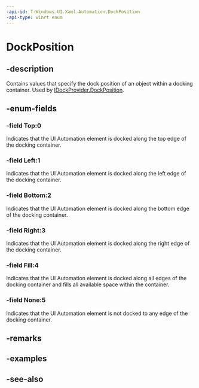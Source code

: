 ```yaml
---
-api-id: T:Windows.UI.Xaml.Automation.DockPosition
-api-type: winrt enum
---
```


<!-- Enumeration syntax
public enum Windows.UI.Xaml.Automation.DockPosition : int
-->

# DockPosition

## -description
Contains values that specify the dock position of an object within a docking container. Used by [IDockProvider.DockPosition](../windows.ui.xaml.automation.provider/idockprovider_dockposition.md).



## -enum-fields
### -field Top:0
Indicates that the UI Automation element is docked along the top edge of the docking container.

### -field Left:1
Indicates that the UI Automation element is docked along the left edge of the docking container.

### -field Bottom:2
Indicates that the UI Automation element is docked along the bottom edge of the docking container.

### -field Right:3
Indicates that the UI Automation element is docked along the right edge of the docking container.

### -field Fill:4
Indicates that the UI Automation element is docked along all edges of the docking container and fills all available space within the container.

### -field None:5
Indicates that the UI Automation element is not docked to any edge of the docking container.


## -remarks

## -examples

## -see-also
